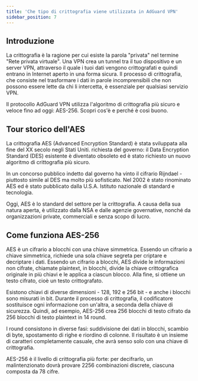 ```yaml
---
title: 'Che tipo di crittografia viene utilizzata in AdGuard VPN'
sidebar_position: 7
---
```


## Introduzione

La crittografia è la ragione per cui esiste la parola "privata" nel termine "Rete privata virtuale". Una VPN crea un tunnel tra il tuo dispositivo e un server VPN, attraverso il quale i tuoi dati vengono crittografati e quindi entrano in Internet aperto in una forma sicura. Il processo di crittografia, che consiste nel trasformare i dati in parole incomprensibili che non possono essere lette da chi li intercetta, è essenziale per qualsiasi servizio VPN.

Il protocollo AdGuard VPN utilizza l'algoritmo di crittografia più sicuro e veloce fino ad oggi: AES-256. Scopri cos'è e perché è così buono.

## Tour storico dell'AES

La crittografia AES (Advanced Encryption Standard) è stata sviluppata alla fine del XX secolo negli Stati Uniti. richiesta del governo: il Data Encryption Standard (DES) esistente è diventato obsoleto ed è stato richiesto un nuovo algoritmo di crittografia più sicuro.

In un concorso pubblico indetto dal governo ha vinto il cifrario Rijndael - piuttosto simile al DES ma molto più sofisticato. Nel 2002 è stato rinominato AES ed è stato pubblicato dalla U.S.A. Istituto nazionale di standard e tecnologia.

Oggi, AES è lo standard del settore per la crittografia. A causa della sua natura aperta, è utilizzato dalla NSA e dalle agenzie governative, nonché da organizzazioni private, commerciali e senza scopo di lucro.

## Come funziona AES-256

AES è un cifrario a blocchi con una chiave simmetrica. Essendo un cifrario a chiave simmetrica, richiede una sola chiave segreta per criptare e decriptare i dati. Essendo un cifrario a blocchi, AES divide le informazioni non cifrate, chiamate plaintext, in blocchi, divide la chiave crittografica originale in più chiavi e le applica a ciascun blocco. Alla fine, si ottiene un testo cifrato, cioè un testo crittografato.

Esistono chiavi di diverse dimensioni - 128, 192 e 256 bit - e anche i blocchi sono misurati in bit. Durante il processo di crittografia, il codificatore sostituisce ogni informazione con un'altra, a seconda della chiave di sicurezza. Quindi, ad esempio, AES-256 crea 256 blocchi di testo cifrato da 256 blocchi di testo plaintext in 14 round.

I round consistono in diverse fasi: suddivisione dei dati in blocchi, scambio di byte, spostamento di righe e riordino di colonne. Il risultato è un insieme di caratteri completamente casuale, che avrà senso solo con una chiave di crittografia.

AES-256 è il livello di crittografia più forte: per decifrarlo, un malintenzionato dovrà provare 2256 combinazioni discrete, ciascuna composta da 78 cifre.
